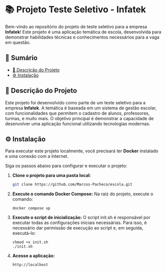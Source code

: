 # 📚 Projeto Teste Seletivo - Infatek

Bem-vindo ao repositório do projeto de teste seletivo para a empresa **Infatek**! Este projeto é uma aplicação temática de escola, desenvolvida para demonstrar habilidades técnicas e conhecimentos necessários para a vaga em questão.

## 📝 Sumário

- [📖 Descrição do Projeto](#-descrição-do-projeto)
- [⚙️ Instalação](#-instalação)

## 📖 Descrição do Projeto

Este projeto foi desenvolvido como parte de um teste seletivo para a empresa **Infatek**. A temática é baseada em um sistema de gestão escolar, com funcionalidades que permitem o cadastro de alunos, professores, turmas, e muito mais. O objetivo principal é demonstrar a capacidade de desenvolver uma aplicação funcional utilizando tecnologias modernas.

## ⚙️ Instalação

Para executar este projeto localmente, você precisará ter **Docker** instalado e uma conexão com a internet.

Siga os passos abaixo para configurar e executar o projeto:

1. **Clone o projeto para uma pasta local:**

   ```bash
   git clone https://github.com/Marcos-Pacheco/escola.git
   ```

2. **Execute o comando Docker Compose:**
    Na raiz do projeto, execute o comando:
    ```
    docker compose up
    ```
3. **Execute o script de inicialização:**
    O script init.sh é responsável por executar todas as configurações iniciais necessárias. Para isso, é necessário dar permissão de execução ao script e, em seguida, executá-lo:
    ```
    chmod +x init.sh
    ./init.sh
    ```
3. **Acesse a aplicação:**
    ```
    http://localhost
    ```
